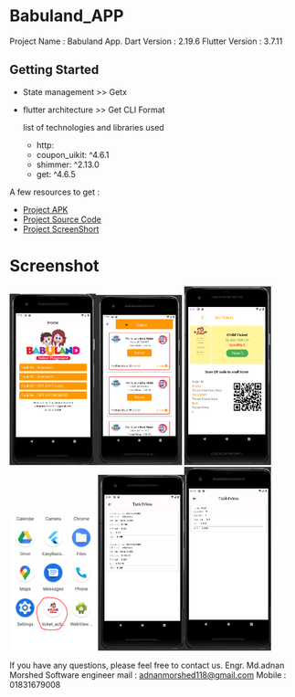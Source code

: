 # Babuland_APP

Project Name : Babuland App.
Dart Version : 2.19.6
Flutter Version : 3.7.11


## Getting Started

- State management >>  Getx
- flutter architecture >> Get CLI Format

  list of technologies and libraries used
    - http:
    - coupon_uikit: ^4.6.1
    - shimmer: ^2.13.0
    - get: ^4.6.5


A few resources to get :

- [Project APK ](https://drive.google.com/file/d/140EYXfQabfM4YfobLPWm07sM-OWQvlXx/view?usp=drive_link)
- [Project Source Code](https://drive.google.com/drive/folders/13ma7If_546g02hZ-CwI8OURZlS3NrhiH?usp=drive_link)
- [Project ScreenShort](https://drive.google.com/drive/folders/1lOdqivJYLh87lPG9l8N__5jjAcGp0DvL?usp=drive_link)



# Screenshot
<img src="assets/screens/1.PNG" width="30%"><img src="assets/screens/3.PNG" width="30%">
<img src="assets/screens/2.PNG" width="30%"><img src="assets/screens/4.PNG" width="30%">
<img src="assets/screens/5.PNG" width="30%"><img src="assets/screens/6.PNG" width="30%">



If you have any questions, please feel free to contact us.
Engr. Md.adnan Morshed
Software engineer
mail : adnanmorshed118@gmail.com
Mobile : 01831679008
